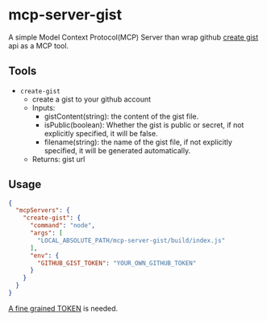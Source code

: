 # mcp-server-gist

A simple Model Context Protocol(MCP) Server than wrap github [create gist](https://docs.github.com/en/rest/gists/gists?apiVersion=2022-11-28#create-a-gist) api as a MCP tool.

## Tools

- `create-gist`
  - create a gist to your github account
  - Inputs:
    - gistContent(string): the content of the gist file.
    - isPublic(boolean): Whether the gist is public or secret, if not explicitly specified, it will be false.
    - filename(string): the name of the gist file, if not explicitly specified, it will be generated automatically.
  - Returns: gist url

## Usage

```json
{
  "mcpServers": {
    "create-gist": {
      "command": "node",
      "args": [
        "LOCAL_ABSOLUTE_PATH/mcp-server-gist/build/index.js"
      ],
      "env": {
        "GITHUB_GIST_TOKEN": "YOUR_OWN_GITHUB_TOKEN"
      }
    }
  }
}
```

[A fine grained TOKEN](https://docs.github.com/en/authentication/keeping-your-account-and-data-secure/managing-your-personal-access-tokens#creating-a-fine-grained-personal-access-token) is needed.
